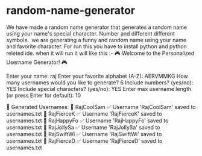 # random-name-generator
We have made a random name generator that generates a random name using your name's special character.
Number and different different symbols. 
we are generating a funny and random name using your name and favorite character.
For run this you have to install python and python releted ide.
when it will run it will like this :-
🎮 Welcome to the Personalized Username Generator! 🎮

Enter your name: raj
Enter your favorite alphabet (A-Z): AERVMMKG
How many usernames would you like to generate? 6
Include numbers? (yes/no): YES
Include special characters? (yes/no): YES
Enter max username length (or press Enter for default): 10

🎉 Generated Usernames:
🔹 RajCoolSam
✅ Username 'RajCoolSam' saved to usernames.txt
🔹 RajFierceK
✅ Username 'RajFierceK' saved to usernames.txt
🔹 RajHappyFo
✅ Username 'RajHappyFo' saved to usernames.txt
🔹 RajJollySa
✅ Username 'RajJollySa' saved to usernames.txt
🔹 RajSwiftWi
✅ Username 'RajSwiftWi' saved to usernames.txt
🔹 RajFierceD
✅ Username 'RajFierceD' saved to usernames.txt
